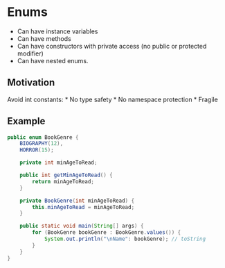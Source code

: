 # Enums

* Can have instance variables
* Can have methods
* Can have constructors with private access (no public or protected modifier)
* Can have nested enums.

## Motivation

Avoid int constants:
    * No type safety
    * No namespace protection
    * Fragile

## Example

```java
public enum BookGenre {
    BIOGRAPHY(12),
    HORROR(15);

    private int minAgeToRead;

    public int getMinAgeToRead() {
        return minAgeToRead;
    }

    private BookGenre(int minAgeToRead) {
        this.minAgeToRead = minAgeToRead;
    }

    public static void main(String[] args) {
        for (BookGenre bookGenre : BookGenre.values()) {
            System.out.println("\nName": bookGenre); // toString
        }
    }
}
```